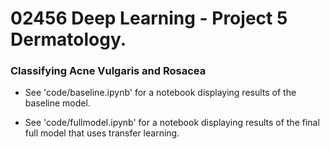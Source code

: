 # 02456 Deep Learning - Project 5 Dermatology.
### Classifying Acne Vulgaris and Rosacea

* See 'code/baseline.ipynb' for a notebook displaying results of the baseline model.

* See 'code/fullmodel.ipynb' for a notebook displaying results of the final full model that uses transfer learning.
